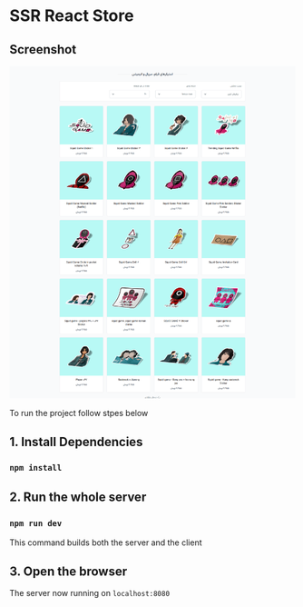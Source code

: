 # SSR React Store


## Screenshot
![Screenshot](https://raw.githubusercontent.com/alirezahs1/SSR-Store/master/screenshot.png)

To run the project follow stpes below

## 1. Install Dependencies
### `npm install`

## 2. Run the whole server
### `npm run dev`
This command builds both the server and the client 

## 3. Open the browser
The server now running on `localhost:8080`
